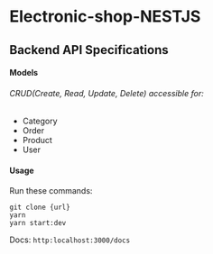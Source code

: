 # Electronic-shop-NESTJS

## Backend API Specifications

#### Models

###### CRUD(Create, Read, Update, Delete) accessible for:

- Category
- Order
- Product
- User

#### Usage

Run these commands:

```
git clone {url}
yarn
yarn start:dev
```

Docs:
`http:localhost:3000/docs`
